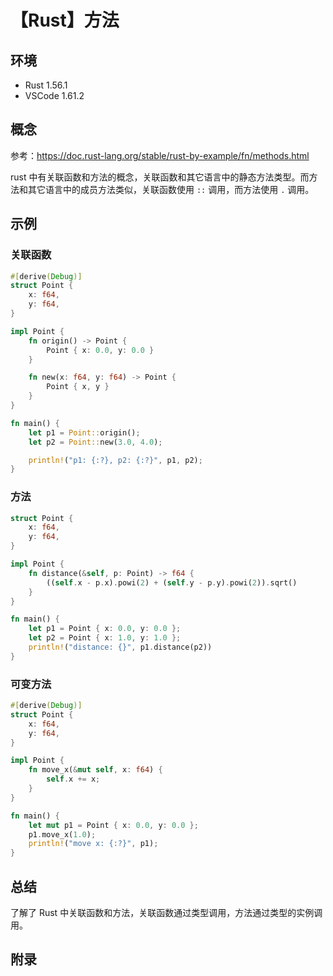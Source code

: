 # 【Rust】方法

## 环境

- Rust 1.56.1
- VSCode 1.61.2

## 概念

参考：<https://doc.rust-lang.org/stable/rust-by-example/fn/methods.html>  

rust 中有关联函数和方法的概念，关联函数和其它语言中的静态方法类型。而方法和其它语言中的成员方法类似，关联函数使用 `::` 调用，而方法使用 `.` 调用。

## 示例

### 关联函数

```rust
#[derive(Debug)]
struct Point {
    x: f64,
    y: f64,
}

impl Point {
    fn origin() -> Point {
        Point { x: 0.0, y: 0.0 }
    }

    fn new(x: f64, y: f64) -> Point {
        Point { x, y }
    }
}

fn main() {
    let p1 = Point::origin();
    let p2 = Point::new(3.0, 4.0);

    println!("p1: {:?}, p2: {:?}", p1, p2);
}
```

### 方法

```rust
struct Point {
    x: f64,
    y: f64,
}

impl Point {
    fn distance(&self, p: Point) -> f64 {
        ((self.x - p.x).powi(2) + (self.y - p.y).powi(2)).sqrt()
    }
}

fn main() {
    let p1 = Point { x: 0.0, y: 0.0 };
    let p2 = Point { x: 1.0, y: 1.0 };
    println!("distance: {}", p1.distance(p2))
}
```

### 可变方法

```rust
#[derive(Debug)]
struct Point {
    x: f64,
    y: f64,
}

impl Point {
    fn move_x(&mut self, x: f64) {
        self.x += x;
    }
}

fn main() {
    let mut p1 = Point { x: 0.0, y: 0.0 };
    p1.move_x(1.0);
    println!("move x: {:?}", p1);
}
```

## 总结

了解了 Rust 中关联函数和方法，关联函数通过类型调用，方法通过类型的实例调用。

## 附录
